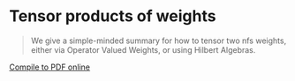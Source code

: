 # Tensor products of weights

> We give a simple-minded summary for how to tensor two nfs weights, either via Operator Valued Weights, or using Hilbert Algebras.

[Compile to PDF online](https://texlive2020.latexonline.cc/compile?git=https%3A%2F%2Fgithub.com%2FMatthewDaws%2FMathematics&target=Tensor-Weights%2Ftensor.tex&command=pdflatex)
